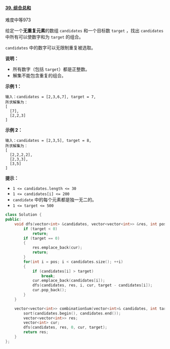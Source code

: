 #### [39. 组合总和](https://leetcode-cn.com/problems/combination-sum/)

难度中等973

给定一个**无重复元素**的数组 `candidates` 和一个目标数 `target` ，找出 `candidates` 中所有可以使数字和为 `target` 的组合。

`candidates` 中的数字可以无限制重复被选取。

**说明：**

- 所有数字（包括 `target`）都是正整数。
- 解集不能包含重复的组合。 

**示例 1：**

```
输入：candidates = [2,3,6,7], target = 7,
所求解集为：
[
  [7],
  [2,2,3]
]
```

**示例 2：**

```
输入：candidates = [2,3,5], target = 8,
所求解集为：
[
  [2,2,2,2],
  [2,3,3],
  [3,5]
]
```

 

**提示：**

- `1 <= candidates.length <= 30`
- `1 <= candidates[i] <= 200`
- `candidate` 中的每个元素都是独一无二的。
- `1 <= target <= 500`





```c++
class Solution {
public:
    void dfs(vector<int> &candidates, vector<vector<int>> &res, int pos, vector<int> &cur, int target) {
        if (target < 0)
            return;
        if (target == 0)
        {
            res.emplace_back(cur);
            return;
        }
        for(int i = pos; i < candidates.size(); ++i)
        {
            if (candidates[i] > target)
                break;
            cur.emplace_back(candidates[i]);
            dfs(candidates, res, i, cur, target - candidates[i]);
            cur.pop_back();
        }
    }

    vector<vector<int>> combinationSum(vector<int>& candidates, int target) {
        sort(candidates.begin(), candidates.end());
        vector<vector<int>> res;
        vector<int> cur;
        dfs(candidates, res, 0, cur, target);
        return res;
    }
};
```


